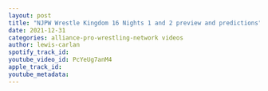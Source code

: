 ```yaml
---
layout: post
title: "NJPW Wrestle Kingdom 16 Nights 1 and 2 preview and predictions"
date: 2021-12-31
categories: alliance-pro-wrestling-network videos
author: lewis-carlan
spotify_track_id: 
youtube_video_id: PcYeUg7anM4
apple_track_id: 
youtube_metadata: 
---
```

